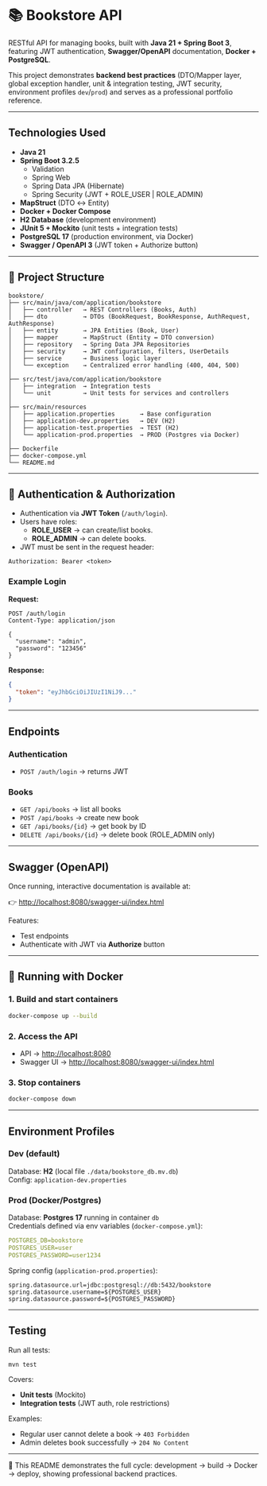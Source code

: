 # 📚 Bookstore API

RESTful API for managing books, built with **Java 21 + Spring Boot 3**, featuring JWT authentication, **Swagger/OpenAPI** documentation, **Docker + PostgreSQL**.

This project demonstrates **backend best practices** (DTO/Mapper layer, global exception handler, unit & integration testing, JWT security, environment profiles `dev`/`prod`) and serves as a professional portfolio reference.

---

## Technologies Used
- **Java 21**
- **Spring Boot 3.2.5**
    - Validation
    - Spring Web
    - Spring Data JPA (Hibernate)
    - Spring Security (JWT + ROLE_USER | ROLE_ADMIN)
- **MapStruct** (DTO ↔ Entity)
- **Docker + Docker Compose**
- **H2 Database** (development environment)
- **JUnit 5 + Mockito** (unit tests + integration tests)
- **PostgreSQL 17** (production environment, via Docker)
- **Swagger / OpenAPI 3** (JWT token + Authorize button)

---

## 📂 Project Structure
```
bookstore/
├── src/main/java/com/application/bookstore
│   ├── controller   → REST Controllers (Books, Auth)
│   ├── dto          → DTOs (BookRequest, BookResponse, AuthRequest, AuthResponse)
│   ├── entity       → JPA Entities (Book, User)
│   ├── mapper       → MapStruct (Entity ↔ DTO conversion)
│   ├── repository   → Spring Data JPA Repositories
│   ├── security     → JWT configuration, filters, UserDetails
│   ├── service      → Business logic layer
│   └── exception    → Centralized error handling (400, 404, 500)
│
├── src/test/java/com/application/bookstore
│   ├── integration  → Integration tests
│   └── unit         → Unit tests for services and controllers
│
├── src/main/resources
│   ├── application.properties       → Base configuration
│   ├── application-dev.properties   → DEV (H2)
│   ├── application-test.properties  → TEST (H2)
│   └── application-prod.properties  → PROD (Postgres via Docker)
│
├── Dockerfile
├── docker-compose.yml
└── README.md
```

---

## 🔑 Authentication & Authorization
- Authentication via **JWT Token** (`/auth/login`).
- Users have roles:
    - **ROLE_USER** → can create/list books.
    - **ROLE_ADMIN** → can delete books.
- JWT must be sent in the request header:
```http
Authorization: Bearer <token>
```

### Example Login
**Request:**
```http
POST /auth/login
Content-Type: application/json

{
  "username": "admin",
  "password": "123456"
}
```

**Response:**
```json
{
  "token": "eyJhbGciOiJIUzI1NiJ9..."
}
```

---

## Endpoints

### Authentication
- `POST /auth/login` → returns JWT

### Books
- `GET /api/books` → list all books
- `POST /api/books` → create new book
- `GET /api/books/{id}` → get book by ID
- `DELETE /api/books/{id}` → delete book (ROLE_ADMIN only)

---

## Swagger (OpenAPI)
Once running, interactive documentation is available at:

👉 [http://localhost:8080/swagger-ui/index.html](http://localhost:8080/swagger-ui/index.html)

Features:
- Test endpoints
- Authenticate with JWT via **Authorize** button

---

## 🐳 Running with Docker

### 1. Build and start containers
```bash
docker-compose up --build
```

### 2. Access the API
- API → [http://localhost:8080](http://localhost:8080)
- Swagger UI → [http://localhost:8080/swagger-ui/index.html](http://localhost:8080/swagger-ui/index.html)

### 3. Stop containers
```bash
docker-compose down
```

---

## Environment Profiles

### Dev (default)
Database: **H2** (local file `./data/bookstore_db.mv.db`)  
Config: `application-dev.properties`

### Prod (Docker/Postgres)
Database: **Postgres 17** running in container `db`  
Credentials defined via env variables (`docker-compose.yml`):
```yaml
POSTGRES_DB=bookstore
POSTGRES_USER=user
POSTGRES_PASSWORD=user1234
```

Spring config (`application-prod.properties`):
```properties
spring.datasource.url=jdbc:postgresql://db:5432/bookstore
spring.datasource.username=${POSTGRES_USER}
spring.datasource.password=${POSTGRES_PASSWORD}
```

---

## Testing

Run all tests:
```bash
mvn test
```

Covers:
- **Unit tests** (Mockito)
- **Integration tests** (JWT auth, role restrictions)

Examples:
- Regular user cannot delete a book → `403 Forbidden`
- Admin deletes book successfully → `204 No Content`

---

📌 This README demonstrates the full cycle: development → build → Docker → deploy, showing professional backend practices.
